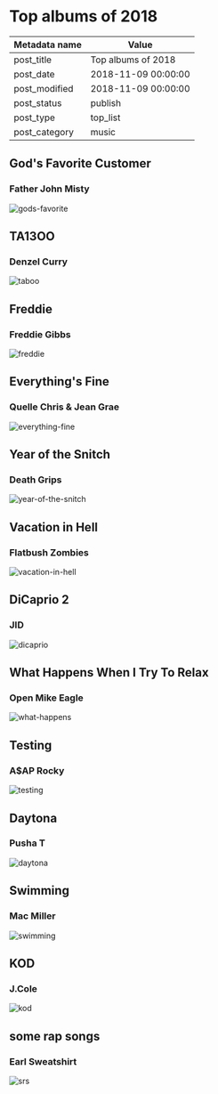 # Top albums of 2018

| Metadata name | Value               |
| ------------- | ------------------- |
| post_title    | Top albums of 2018  |
| post_date     | 2018-11-09 00:00:00 |
| post_modified | 2018-11-09 00:00:00 |
| post_status   | publish             |
| post_type     | top_list            |
| post_category | music               |

## God's Favorite Customer

### Father John Misty

![gods-favorite](/blog-posts/images/gods-favorite.jpg)

## TA13OO

### Denzel Curry

![taboo](/blog-posts/images/taboo.jpg)

## Freddie

### Freddie Gibbs

![freddie](/blog-posts/images/freddie.jpg)

## Everything's Fine

### Quelle Chris & Jean Grae

![everything-fine](/blog-posts/images/everything-fine.jpg)

## Year of the Snitch

### Death Grips

![year-of-the-snitch](/blog-posts/images/year-of-the-snitch.jpg)

## Vacation in Hell

### Flatbush Zombies

![vacation-in-hell](/blog-posts/images/vacation-in-hell.jpg)

## DiCaprio 2

### JID

![dicaprio](/blog-posts/images/dicaprio.jpg)

## What Happens When I Try To Relax

### Open Mike Eagle

![what-happens](/blog-posts/images/what-happens.jpg)

## Testing

### A\$AP Rocky

![testing](/blog-posts/images/testing.jpg)

## Daytona

### Pusha T

![daytona](/blog-posts/images/daytona.jpg)

## Swimming

### Mac Miller

![swimming](/blog-posts/images/swimming.jpg)

## KOD

### J.Cole

![kod](/blog-posts/images/kod.jpg)

## some rap songs

### Earl Sweatshirt

![srs](/blog-posts/images/srs.jpg)
